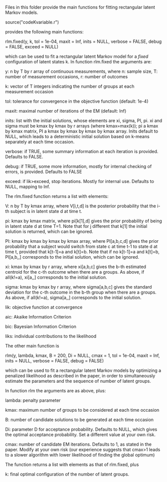 Files in this folder provide the main functions for fitting rectangular latent Markov models. 

source("codeKvariable.r")

provides the following main functions: 

rlm.fixed(y, k, tol = 1e-04, maxit = Inf, inits = NULL, verbose = FALSE, 
    debug = FALSE, exceed = NULL) 

which can be used to fit a rectangular latent Markov model for a *fixed* configuration of latent states k. In function rlm.fixed the arguments are: 

y: n by T by r array of continuous measurements, where n: sample size,
T: number of measurement occasions, r: number of outcomes

k: vector of T integers indicating the number of groups at each
measurement occasion

tol: tolerance for convergence in the objective function (default: 1e-4)

maxit: maximal number of iterations of the EM (default: Inf)

inits: list with the initial solutions, whose elements are
xi, sigma, PI, pi. xi and sigma must be kmax by kmax by r arrays (where
kmax=max(k)); pi a kmax by kmax matrix, PI a kmax by kmax by kmax by
kmax array. Inits default to NULL, which leads to a deterministic initial
solution based on k-means separately at each time occasion.

verbose: if TRUE, some summary information at each iteration is
provided. Defaults to FALSE. 

debug: if TRUE, some more information, mostly for internal checking of
errors, is provided. Defaults to FALSE

exceed: if lik>exceed, stop iterations. Mostly for internal
use. Defaults to NULL, mapping to Inf. 

The rlm.fixed function returns a list with elements:

V: n by T by kmax array, where V[i,t,d] is the posterior probability
that the i-th subject is in latent state d at time t. 

pi: kmax by kmax matrix, where pi[k[1],d] gives the prior probability
of being in latent state d at time T=1. Note that for j different that
k[1] the initial solution is returned, which can be ignored. 

PI: kmax by kmax by kmax by kmax array, where PI[a,b,c,d] gives the
prior probability that a subject would switch from state c at time t-1
to state d at time t, provided that k[t-1]=a and k[t]=b. Note that if
no k[t-1]=a and k[t]=b, PI[a,b,,] corresponds to the initial solution,
which can be ignored. 

xi: kmax by kmax by r array, where xi[a,b,c] gives the b-th estimated
centroid for the c-th outcome when there are a groups. As above, if
all(k!=a), xi[a,,] corresponds to the initial solution. 

sigma: kmax by kmax by r array, where sigma[a,b,c] gives the 
standard deviation for the c-th outcome in the b-th group
when there are a groups. As above, if
all(k!=a), sigma[a,,] corresponds to the initial solution. 

lik: objective function at convergence

aic: Akaike Information Criterion

bic: Bayesian Information Criterion

liks: individual contributions to the likelihood


The other main function is 

rlm(y, lambda, kmax, B = 200, Di = NULL, cmax = 1, tol = 1e-04, 
    maxit = Inf, inits = NULL, verbose = FALSE, debug = FALSE) 

which can be used to fit a rectangular latent Markov models by optimizing a penalized likelihood as described in the paper, in order to simultaneously estimate 
the parameters and the sequence of number of latent groups. 

In function rlm the arguments are as above, plus: 

lambda: penalty parameter

kmax: maximum number of groups to be considered at each time occasion

B: number of candidate solutions to be generated at each time occasion

Di: parameter D for acceptance probability. Defaults to NULL, which
gives the optimal acceptance probability. Set a different value at
your own risk. 

cmax: number of candidate EM iterations. Defaults to 1, as stated in
the paper. Modify at your own risk (our experience suggests that
cmax>1 leads to a slower algorithm with lower likelihood of finding
the global optimum)

The function returns a list with elements as that of rlm.fixed, plus

k: final optimal configuration of the number of latent groups. 


